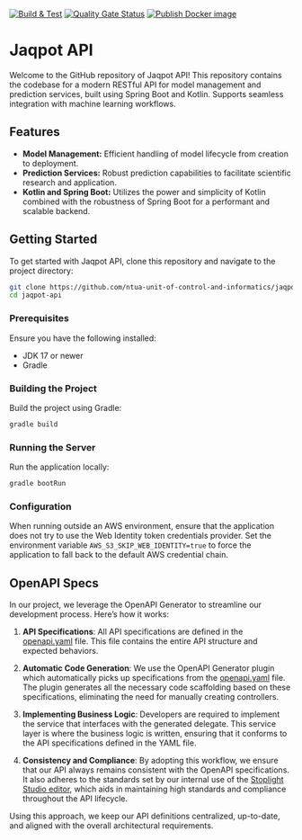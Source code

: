 [![Build & Test](https://github.com/ntua-unit-of-control-and-informatics/jaqpot-api/actions/workflows/build.yml/badge.svg)](https://github.com/ntua-unit-of-control-and-informatics/jaqpot-api/actions/workflows/build.yml) [![Quality Gate Status](https://sonarcloud.io/api/project_badges/measure?project=ntua-unit-of-control-and-informatics_jaqpot-api&metric=alert_status)](https://sonarcloud.io/summary/new_code?id=ntua-unit-of-control-and-informatics_jaqpot-api) [![Publish Docker image](https://github.com/ntua-unit-of-control-and-informatics/jaqpot-api/actions/workflows/publish.yml/badge.svg)](https://github.com/ntua-unit-of-control-and-informatics/jaqpot-api/actions/workflows/publish.yml)

# Jaqpot API

Welcome to the GitHub repository of Jaqpot API! This repository contains the codebase for a modern RESTful API for model
management and prediction services, built using Spring Boot and Kotlin. Supports seamless integration with machine
learning workflows.

## Features

- **Model Management:** Efficient handling of model lifecycle from creation to deployment.
- **Prediction Services:** Robust prediction capabilities to facilitate scientific research and application.
- **Kotlin and Spring Boot:** Utilizes the power and simplicity of Kotlin combined with the robustness of Spring Boot
  for a performant and scalable backend.

## Getting Started

To get started with Jaqpot API, clone this repository and navigate to the project directory:

```bash
git clone https://github.com/ntua-unit-of-control-and-informatics/jaqpot-api
cd jaqpot-api
```

### Prerequisites

Ensure you have the following installed:

- JDK 17 or newer
- Gradle

### Building the Project

Build the project using Gradle:

```bash
gradle build
```

### Running the Server

Run the application locally:

```bash
gradle bootRun
```

### Configuration

When running outside an AWS environment, ensure that the application does not try to use the Web Identity token credentials provider. Set the environment variable `AWS_S3_SKIP_WEB_IDENTITY=true` to force the application to fall back to the default AWS credential chain.

## OpenAPI Specs

In our project, we leverage the OpenAPI Generator to streamline our development process. Here’s how it works:

1. **API Specifications**: All API specifications are defined in the [openapi.yaml](src/main/resources/openapi.yaml)
   file. This file contains the entire API structure and expected behaviors.

2. **Automatic Code Generation**: We use the OpenAPI Generator plugin which automatically picks up specifications from
   the [openapi.yaml](src/main/resources/openapi.yaml) file. The plugin generates all the necessary code scaffolding
   based on these specifications, eliminating the need for manually creating controllers.

3. **Implementing Business Logic**: Developers are required to implement the service that interfaces with the generated
   delegate. This service layer is where the business logic is written, ensuring that it conforms to the API
   specifications defined in the YAML file.

4. **Consistency and Compliance**: By adopting this workflow, we ensure that our API always remains consistent with the
   OpenAPI specifications. It also adheres to the standards set by our internal use of
   the [Stoplight Studio editor](https://upcintua.stoplight.io/studio/jaqpot?importFiles=true), which aids in
   maintaining high standards and compliance throughout the API lifecycle.

Using this approach, we keep our API definitions centralized, up-to-date, and aligned with the overall architectural
requirements.





